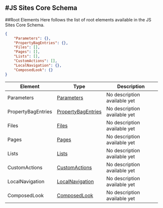 ﻿#JS Sites Core Schema
----------


##Root Elements
Here follows the list of root elements available in the JS Sites Core Schema.
  

```json
{
    "Parameters": {},
    "PropertyBagEntries": {},
    "Files": [],
    "Pages": [],
    "Lists": [],
    "CustomActions": [],
    "LocalNavigation": {},
    "ComposedLook": {}
}
```

Element|Type|Description
-------|----|-----------
Parameters|[Parameters](#parameters)|No description available yet
PropertyBagEntries|[PropertyBagEntries](#propertybagentries)|No description available yet
Files|[Files](#files)|No description available yet
Pages|[Pages](#pages)|No description available yet
Lists|[Lists](#lists)|No description available yet
CustomActions|[CustomActions](#customactions)|No description available yet
LocalNavigation|[LocalNavigation](#localnavigation)|No description available yet
ComposedLook|[ComposedLook](#composedlook)|No description available yet